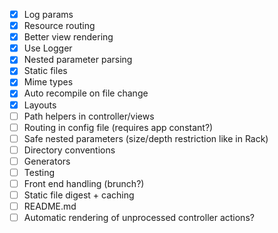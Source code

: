 - [x] Log params
- [x] Resource routing
- [x] Better view rendering
- [x] Use Logger
- [x] Nested parameter parsing
- [x] Static files
- [x] Mime types
- [x] Auto recompile on file change
- [x] Layouts
- [ ] Path helpers in controller/views
- [ ] Routing in config file (requires app constant?)
- [ ] Safe nested parameters (size/depth restriction like in Rack)
- [ ] Directory conventions
- [ ] Generators
- [ ] Testing
- [ ] Front end handling (brunch?)
- [ ] Static file digest + caching
- [ ] README.md
- [ ] Automatic rendering of unprocessed controller actions?
